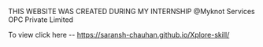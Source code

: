 THIS WEBSITE WAS CREATED DURING MY INTERNSHIP @Myknot Services OPC Private Limited 

To view click here -- https://saransh-chauhan.github.io/Xplore-skill/
